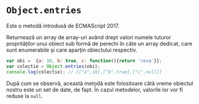 # `Object.entries`

Este o metodă introdusă de ECMAScript 2017.

Returnează un array de array-uri având drept valori numele tuturor proprităților unui obiect sub formă de perechi în câte un array dedicat, care sunt enumerabile și care aparțin obiectului respectiv.

```javascript
var obi =  {a: 10, b: true, c: function(){return 'ceva'}};
var colectie = Object.entries(obi);
console.log(colectie); // [["a",10],["b",true],["c",null]]
```

După cum se observă, această metodă este folositoare câtă vreme obiectul nostru este un set de date, de fapt. În cazul metodelor, valorile lor vor fi reduse la `null`.
